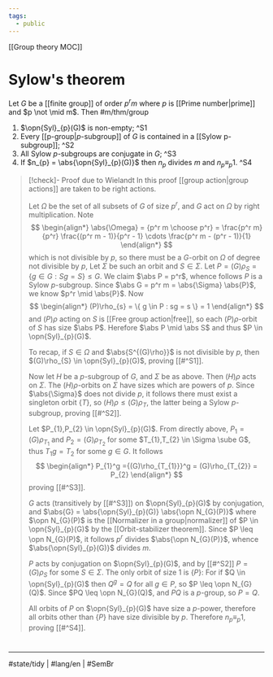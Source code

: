 ```yaml
---
tags:
  - public
---
```

[[Group theory MOC]]
# Sylow's theorem

Let $G$ be a [[finite group]] of order $p^r m$ where $p$ is [[Prime number|prime]] and $p \not \mid m$. 
Then #m/thm/group 

1. $\opn{Syl}_{p}(G)$ is non-empty; ^S1
2. Every [[p-group|$p$-subgroup]] of $G$ is contained in a [[Sylow p-subgroup]]; ^S2
3. All Sylow $p$-subgroups are conjugate in $G$; ^S3
4. If $n_{p} = \abs{\opn{Syl}_{p}(G)}$ then $n_p$ divides $m$ and $n_{p} \equiv_{p} 1$. ^S4

> [!check]- Proof due to Wielandt
> In this proof [[group action|group actions]] are taken to be right actions.
> 
> Let $\Omega$ be the set of all subsets of $G$ of size $p^r$,
> and $G$ act on $\Omega$ by right multiplication. Note
> $$
> \begin{align*}
> \abs{\Omega} = {p^r m \choose p^r} = \frac{p^r m}{p^r} \frac{(p^r m - 1)}{p^r - 1} \cdots \frac{p^r m - (p^r - 1)}{1}
> \end{align*}
> $$
> which is not divisible by $p$,
> so there must be a $G$-orbit on $\Omega$ of degree not divisible by $p$,
> Let $\Sigma$ be such an orbit and $S \in \Sigma$.
> Let $P = (G)\rho_{S} = \{ g \in G : Sg = S \} \leq G$.
> We claim $\abs P = p^r$, whence follows $P$ is a Sylow $p$-subgroup.
> Since $\abs G = p^r m = \abs{\Sigma} \abs{P}$, we know $p^r \mid \abs{P}$.
> Now
> $$
> \begin{align*}
> (P)\rho_{s} = \{ g \in P : sg = s \} = 1
> \end{align*}
> $$
> and $(P)\rho$ acting on $S$ is [[Free group action|free]],
> so each $(P)\rho$-orbit of $S$ has size $\abs P$.
> Herefore $\abs P \mid \abs S$ and thus $P \in \opn{Syl}_{p}(G)$.
> 
> To recap, if $S \in \Omega$ and $\abs{S^{(G)\rho}}$ is not divisible by $p$,
> then $(G)\rho_{S} \in \opn{Syl}_{p}(G)$, proving [[#^S1]].
> 
> Now let $H$ be a $p$-subgroup of $G$, and $\Sigma$ be as above.
> Then $(H)\rho$ acts on $\Sigma$.
> The $(H)\rho$-orbits on $\Sigma$ have sizes which are powers of $p$.
> Since $\abs{\Sigma}$ does not divide $p$, it follows there must exist a singleton orbit $\{ T \}$,
> so $(H)\rho \leq (G)\rho_{T}$, the latter being a Sylow $p$-subgroup, proving [[#^S2]].
> 
> Let $P_{1},P_{2} \in \opn{Syl}_{p}(G)$.
> From directly above, $P_{1} = (G)\rho_{T_{1}}$ and $P_{2} = (G)\rho_{T_{2}}$
> for some $T_{1},T_{2} \in \Sigma \sube G$,
> thus $T_{1}g = T_{2}$ for some $g \in G$.
> It follows
> $$
> \begin{align*}
> P_{1}^g ={(G)\rho_{T_{1}}}^g = (G)\rho_{T_{2}} = P_{2}
> \end{align*}
> $$
> proving [[#^S3]].
> 
> $G$ acts (transitively by [[#^S3]]) on $\opn{Syl}_{p}(G)$ by conjugation,
> and $\abs{G} = \abs{\opn{Syl}_{p}(G)} \abs{\opn N_{G}(P)}$ where $\opn N_{G}(P)$ is the [[Normalizer in a group|normalizer]] of $P \in \opn{Syl}_{p}(G)$
> by the [[Orbit-stabilizer theorem]].
> Since $P \leq \opn N_{G}(P)$, it follows $p^r$ divides $\abs{\opn N_{G}(P)}$,
> whence $\abs{\opn{Syl}_{p}(G)}$ divides $m$.
> 
> $P$ acts by conjugation on $\opn{Syl}_{p}(G)$, and by [[#^S2]] $P = (G)\rho_{S}$ for some $S \in \Sigma$.
> The only orbit of size 1 is $\{ P \}$:
> For if $Q \in \opn{Syl}_{p}(G)$ then $Q^g = Q$ for all $g \in P$,
> so $P \leq \opn N_{G}(Q)$.
> Since $PQ \leq \opn N_{G}(Q)$,
> and $PQ$ is a $p$-group, so $P = Q$.
> 
> All orbits of $P$ on $\opn{Syl}_{p}(G)$ have size a $p$-power,
> therefore all orbits other than $\{ P \}$ have size divisible by $p$.
> Therefore $n_{p} \equiv_{p} 1$, proving [[#^S4]]. <span class="QED"/>


#
---
#state/tidy | #lang/en | #SemBr
